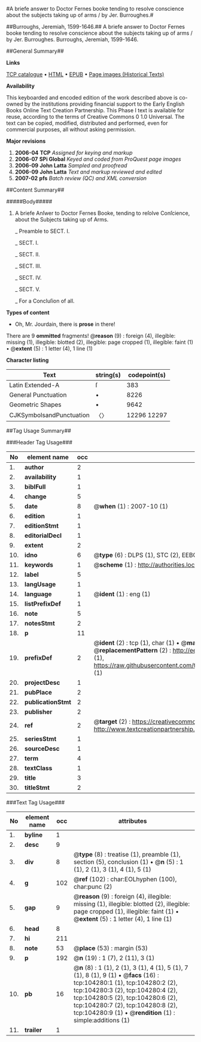#A briefe answer to Doctor Fernes booke tending to resolve conscience about the subjects taking up of arms / by Jer. Burroughes.#

##Burroughs, Jeremiah, 1599-1646.##
A briefe answer to Doctor Fernes booke tending to resolve conscience about the subjects taking up of arms / by Jer. Burroughes.
Burroughs, Jeremiah, 1599-1646.

##General Summary##

**Links**

[TCP catalogue](http://www.ota.ox.ac.uk/tcp/)  • 
[HTML](http://tei.it.ox.ac.uk/tcp/Texts-HTML/free/A30/A30564.html)  • 
[EPUB](http://tei.it.ox.ac.uk/tcp/Texts-EPUB/free/A30/A30564.epub) • 
[Page images (Historical Texts)](https://data.historicaltexts.jisc.ac.uk/view?pubId=eebo-15643137e&pageId=eebo-15643137e-104280-1)

**Availability**

This keyboarded and encoded edition of the
	       work described above is co-owned by the institutions
	       providing financial support to the Early English Books
	       Online Text Creation Partnership. This Phase I text is
	       available for reuse, according to the terms of Creative
	       Commons 0 1.0 Universal. The text can be copied,
	       modified, distributed and performed, even for
	       commercial purposes, all without asking permission.

**Major revisions**

1. __2006-04__ __TCP__ *Assigned for keying and markup*
1. __2006-07__ __SPi Global__ *Keyed and coded from ProQuest page images*
1. __2006-09__ __John Latta__ *Sampled and proofread*
1. __2006-09__ __John Latta__ *Text and markup reviewed and edited*
1. __2007-02__ __pfs__ *Batch review (QC) and XML conversion*

##Content Summary##

#####Body#####

1. A briefe Anſwer to Doctor Fernes Booke, tending to reſolve Conſcience, about the Subjects taking up of Arms.

    _ Preamble to SECT. I.

    _ SECT. I.

    _ SECT. II.

    _ SECT. III.

    _ SECT. IV.

    _ SECT. V.

    _ For a Concluſion of all.

**Types of content**

  * Oh, Mr. Jourdain, there is **prose** in there!

There are 9 **ommitted** fragments! 
 @__reason__ (9) : foreign (4), illegible: missing (1), illegible: blotted (2), illegible: page cropped (1), illegible: faint (1)  •  @__extent__ (5) : 1 letter (4), 1 line (1)

**Character listing**


|Text|string(s)|codepoint(s)|
|---|---|---|
|Latin Extended-A|ſ|383|
|General Punctuation|•|8226|
|Geometric Shapes|▪|9642|
|CJKSymbolsandPunctuation|〈〉|12296 12297|

##Tag Usage Summary##

###Header Tag Usage###

|No|element name|occ|attributes|
|---|---|---|---|
|1.|__author__|2||
|2.|__availability__|1||
|3.|__biblFull__|1||
|4.|__change__|5||
|5.|__date__|8| @__when__ (1) : 2007-10 (1)|
|6.|__edition__|1||
|7.|__editionStmt__|1||
|8.|__editorialDecl__|1||
|9.|__extent__|2||
|10.|__idno__|6| @__type__ (6) : DLPS (1), STC (2), EEBO-CITATION (1), OCLC (1), VID (1)|
|11.|__keywords__|1| @__scheme__ (1) : http://authorities.loc.gov/ (1)|
|12.|__label__|5||
|13.|__langUsage__|1||
|14.|__language__|1| @__ident__ (1) : eng (1)|
|15.|__listPrefixDef__|1||
|16.|__note__|5||
|17.|__notesStmt__|2||
|18.|__p__|11||
|19.|__prefixDef__|2| @__ident__ (2) : tcp (1), char (1)  •  @__matchPattern__ (2) : ([0-9\-]+):([0-9IVX]+) (1), (.+) (1)  •  @__replacementPattern__ (2) : http://eebo.chadwyck.com/downloadtiff?vid=$1&page=$2 (1), https://raw.githubusercontent.com/textcreationpartnership/Texts/master/tcpchars.xml#$1 (1)|
|20.|__projectDesc__|1||
|21.|__pubPlace__|2||
|22.|__publicationStmt__|2||
|23.|__publisher__|2||
|24.|__ref__|2| @__target__ (2) : https://creativecommons.org/publicdomain/zero/1.0/ (1), http://www.textcreationpartnership.org/docs/. (1)|
|25.|__seriesStmt__|1||
|26.|__sourceDesc__|1||
|27.|__term__|4||
|28.|__textClass__|1||
|29.|__title__|3||
|30.|__titleStmt__|2||


###Text Tag Usage###

|No|element name|occ|attributes|
|---|---|---|---|
|1.|__byline__|1||
|2.|__desc__|9||
|3.|__div__|8| @__type__ (8) : treatise (1), preamble (1), section (5), conclusion (1)  •  @__n__ (5) : 1 (1), 2 (1), 3 (1), 4 (1), 5 (1)|
|4.|__g__|102| @__ref__ (102) : char:EOLhyphen (100), char:punc (2)|
|5.|__gap__|9| @__reason__ (9) : foreign (4), illegible: missing (1), illegible: blotted (2), illegible: page cropped (1), illegible: faint (1)  •  @__extent__ (5) : 1 letter (4), 1 line (1)|
|6.|__head__|8||
|7.|__hi__|211||
|8.|__note__|53| @__place__ (53) : margin (53)|
|9.|__p__|192| @__n__ (19) : 1 (7), 2 (11), 3 (1)|
|10.|__pb__|16| @__n__ (8) : 1 (1), 2 (1), 3 (1), 4 (1), 5 (1), 7 (1), 8 (1), 9 (1)  •  @__facs__ (16) : tcp:104280:1 (1), tcp:104280:2 (2), tcp:104280:3 (2), tcp:104280:4 (2), tcp:104280:5 (2), tcp:104280:6 (2), tcp:104280:7 (2), tcp:104280:8 (2), tcp:104280:9 (1)  •  @__rendition__ (1) : simple:additions (1)|
|11.|__trailer__|1||
